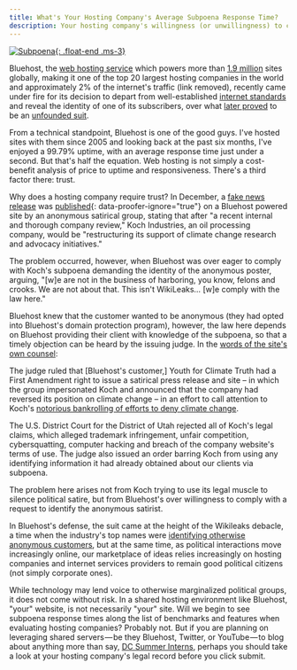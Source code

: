 ```yaml
---
title: What's Your Hosting Company's Average Subpoena Response Time?
description: Your hosting company's willingness (or unwillingness) to comply with Subpoenas may soon be seen as a competitive feature.
---
```


[![Subpoena](http://farm1.staticflickr.com/157/391427627_62f2a23df4_n.jpg){: .float-end .ms-3}](http://www.flickr.com/photos/timsamoff/391427627/)

Bluehost, the [web hosting service](http://en.wikipedia.org/wiki/Web_hosting_service) which powers more than [1.9 million](http://en.wikipedia.org/wiki/Bluehost) sites globally, making it one of the top 20 largest hosting companies in the world and approximately 2% of the internet's traffic (link removed), recently came under fire for its decision to depart from well-established [internet standards](http://pubcit.typepad.com/clpblog/2010/07/two-new-cases-on-internet-anonymity.html) and reveal the identity of one of its subscribers, over what [later proved](http://www.sltrib.com/sltrib/money/51780456-79/koch-company-judge-federal.html.csp) to be an [unfounded suit](http://pubcit.typepad.com/files/kochindustries.pdf).

From a technical standpoint, Bluehost is one of the good guys. I've hosted sites with them since 2005 and looking back at the past six months, I've enjoyed a 99.79% uptime, with an average response time just under a second. But that's half the equation. Web hosting is not simply a cost-benefit analysis of price to uptime and responsiveness. There's a third factor there: trust.

Why does a hosting company require trust? In December, a [fake news release](http://www.scribd.com/doc/45044630/Koch-Industries-on-Climate-Science) was [published](http://www.nytimes.com/2011/02/14/business/media/14link.html?_r=1){: data-proofer-ignore="true"} on a Bluehost powered site by an anonymous satirical group, stating that after "a recent internal and thorough company review," Koch Industries, an oil processing company, would be "restructuring its support of climate change research and advocacy initiatives."

The problem occurred, however, when Bluehost was over eager to comply with Koch's subpoena demanding the identity of the anonymous poster, arguing, "\[w]e are not in the business of harboring, you know, felons and crooks. We are not about that. This isn't WikiLeaks… \[w]e comply with the law here."

Bluehost knew that the customer wanted to be anonymous (they had opted into Bluehost's domain protection program), however, the law here depends on Bluehost providing their client with knowledge of the subpoena, so that a timely objection can be heard by the issuing judge. In the [words of the site's own counsel](http://pubcit.typepad.com/clpblog/2011/05/federal-court-dismisses-koch-brothers-trademark-suit-over-climate-change-prank.html):

The judge ruled that \[Bluehost's customer,] Youth for Climate Truth had a First Amendment right to issue a satirical press release and site – in which the group impersonated Koch and announced that the company had reversed its position on climate change – in an effort to call attention to Koch's [notorious bankrolling of efforts to deny climate change](http://www.greenpeace.org/usa/en/campaigns/global-warming-and-energy/polluterwatch/koch-industries/).

The U.S. District Court for the District of Utah rejected all of Koch's legal claims, which alleged trademark infringement, unfair competition, cybersquatting, computer hacking and breach of the company website's terms of use. The judge also issued an order barring Koch from using any identifying information it had already obtained about our clients via subpoena.

The problem here arises not from Koch trying to use its legal muscle to silence political satire, but from Bluehost's over willingness to comply with a request to identify the anonymous satirist.

In Bluehost's defense, the suit came at the height of the Wikileaks debacle, a time when the industry's top names were [identifying otherwise anonymous customers](https://ben.balter.com/2011/01/11/twitter-goes-to-bat-for-wikileaks/), but at the same time, as political interactions move increasingly online, our marketplace of ideas relies increasingly on hosting companies and internet services providers to remain good political citizens (not simply corporate ones).

While technology may lend voice to otherwise marginalized political groups, it does not come without risk. In a shared hosting environment like Bluehost, "your" website, is not necessarily "your" site. Will we begin to see subpoena response times along the list of benchmarks and features when evaluating hosting companies? Probably not. But if you are planning on leveraging shared servers — be they Bluehost, Twitter, or YouTube — to blog about anything more than say, [DC Summer Interns](http://dcinterns.blogspot.com/), perhaps you should take a look at your hosting company's legal record before you click submit.
